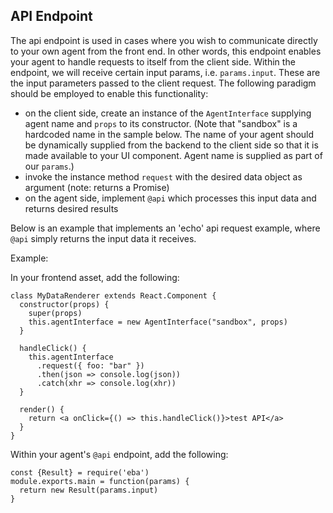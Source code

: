 ## API Endpoint

The api endpoint is used in cases where you wish to communicate directly to your own agent from the front end. In other words, this endpoint enables your agent to handle requests to itself from the client side. Within the endpoint, we will receive certain input params, i.e. `params.input`. These are the input parameters passed to the client request. The following paradigm should be employed to enable this functionality:

- on the client side, create an instance of the `AgentInterface` supplying agent name and `props` to its constructor. (Note that "sandbox" is a hardcoded name in the sample below. The name of your agent should be dynamically supplied from the backend to the client side so that it is made available to your UI component. Agent name is supplied as part of our `params`.)
- invoke the instance method `request` with the desired data object as argument (note: returns a Promise)
- on the agent side, implement `@api` which processes this input data and returns desired results

Below is an example that implements an 'echo' api request example, where `@api` simply returns the input data it receives.

Example:

In your frontend asset, add the following:

```
class MyDataRenderer extends React.Component {
  constructor(props) {
    super(props)
    this.agentInterface = new AgentInterface("sandbox", props)
  }

  handleClick() {
    this.agentInterface
      .request({ foo: "bar" })
      .then(json => console.log(json))
      .catch(xhr => console.log(xhr))
  }

  render() {
    return <a onClick={() => this.handleClick()}>test API</a>
  }
}
```

Within your agent's `@api` endpoint, add the following:

```
const {Result} = require('eba')
module.exports.main = function(params) {
  return new Result(params.input)
}
```
